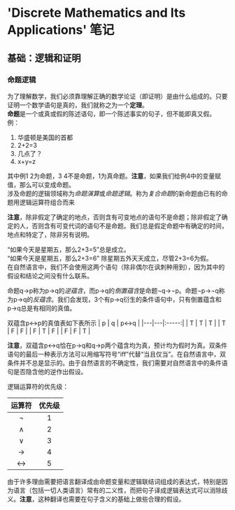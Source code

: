 # 'Discrete Mathematics and Its Applications' 笔记

## **基础：逻辑和证明**
### 命题逻辑 

为了理解数学，我们必须靠理解正确的数学论证（即证明）是由什么组成的。只要证明一个数学语句是真的，我们就称之为一个**定理**。
</br>
**命题**是一个或真或假的陈述语句，即一个陈述事实的句子，但不能即真又假。
例：
1. 华盛顿是美国的首都
2. 2+2=3
3. 几点了？
4. x+y=z

其中例1 2为命题，3 4不是命题，1为真命题。**注意**，如果我们给例4中的变量赋值，那么可以变成命题。
</br>
涉及命题的逻辑领域称为*命题演算*或*命题逻辑*。称为*复合命题*的新命题由已有的命题用逻辑运算符组合而来

**注意**，除非假定了确定的地点，否则含有可变地点的语句不是命题；除非假定了确定的人，否则含有可变代词的语句不是命题。我们总是假定命题中有确定的时间，地点和特定了，除非另有说明。

“如果今天是星期五，那么2+3=5”总是成立。
</br>
“如果今天是星期五，那么2+3=6” 除星期五外天天成立，尽管2+3=6为假。
</br>
在自然语言中，我们不会使用这两个语句（除非偶尔在讽刺种用到），因为其中的假设和结论之间没有什么联系。

命题q->p称为p->q的*逆蕴含*，而p->q的*倒置蕴含*是命题¬q->¬p。命题¬p->¬q称为p->q的*反蕴含*。我们会发现，3个有p->q衍生的条件语句中，只有倒置蕴含和p->q总是有相同的真值。

双蕴含p<->p的真值表如下表所示
| p | q | p<->q |
|---|---|:-----:|
| T | T |   T   |
| T | F |   F   |
| F | T |   F   |
| F | F |   T   |

**注意**，双蕴含p<->q恰在p->q和q->p两个蕴含均为真，预计均为假时为真。双条件语句的最后一种表示方法可以用缩写符号“iff”代替“当且仅当”。在自然语言中，双条件并不总是显示的。由于自然语言的不确定性，我们需要对自然语言中的条件语句是否隐含他的逆作出假设。

逻辑运算符的优先级：

| 运算符 | 优先级 |
|:--:|:--:|
|¬|1|
|∧|2|
|∨|3|
|->|4|
<->|5|

由于许多理由需要把语言翻译成由命题变量和逻辑联结词组成的表达式，特别是因为语言（包括一切人类语言）常有的二义性，而把句子译成逻辑表达式可以消除歧义。**注意**，这种翻译也需要在句子含义的基础上做些合理的假设。


